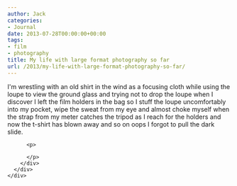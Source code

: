 ```yaml
---
author: Jack
categories:
- Journal
date: 2013-07-28T00:00:00+00:00
tags:
- film
- photography
title: My life with large format photography so far
url: /2013/my-life-with-large-format-photography-so-far/
---
```


<div>
  <div>
    <div>
      <div>
        <div>
          <p>
            I'm wrestling with an old shirt in the wind as a focusing cloth while using the loupe to view the ground glass and trying not to drop the loupe when I discover I left the film holders in the bag so I stuff the loupe uncomfortably into my pocket, wipe the sweat from my eye and almost choke myself when the strap from my meter catches the tripod as I reach for the holders and now the t-shirt has blown away and so on oops I forgot to pull the dark slide.
          </p>
          
          <p>
             
          </p>
        </div>
      </div>
    </div>
  </div>
</div>